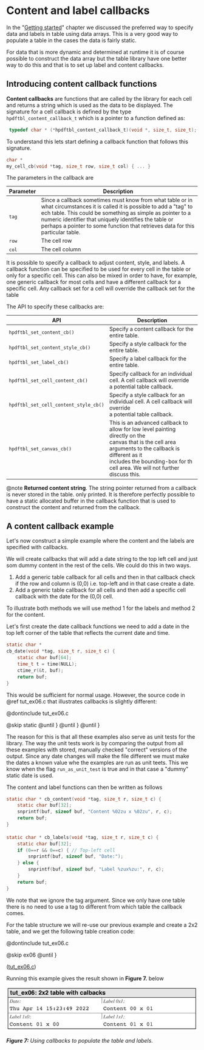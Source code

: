 # Content and label callbacks

In the "[Getting started](GettingStarted.md)" chapter we discussed the preferred way to specify data and labels 
in table using data arrays. This is a very good way to populate a table in the cases the data is fairly static. 

For data that is more dynamic and determined at runtime it is of course possible to construct the data array 
but the table library have one better way to do this and that is to set up label and content callbacks.


## Introducing content callback functions
**Content callbacks** are functions that are called by the library for each cell and returns a 
string which is used as the data to be displayed. The signature for a cell callback is defined by 
the type `hpdftbl_content_callback_t` which is a pointer to a function defined as:

```C
 typedef char * (*hpdftbl_content_callback_t)(void *, size_t, size_t);
```

To understand this lets start defining a callback function that follows this signature.

```c
char *
my_cell_cb(void *tag, size_t row, size_t col) { ... }
```

The parameters in the callback are

| Parameter | Description                                                                                                                                                                                                                                                                                                                         |
|-----------|-------------------------------------------------------------------------------------------------------------------------------------------------------------------------------------------------------------------------------------------------------------------------------------------------------------------------------------|
| `tag`     | Since a callback sometimes must know from what table or in what circumstances it is called it is possible to add a "tag" to ech table. This could be something as simple as pointer to a numeric identifier that uniquely identifies the table or perhaps a pointer to some function that retrieves data for this particular table. |
| `row`     |  The cell row                                                                                                                                                                                                                                                                                                                              |
| `col`     |  The cell column                                                                                                                                                                                                                                                                                                                              |
    

It is possible to specify a callback to adjust content, style, and labels. 
A callback function can be specified to be used for every cell in the table 
or only for a specific cell. This can also be mixed in order to have, for example, one generic callback
for most cells and have a different callback for a specific cell. Any callback set for a cell
will override the callback set for the table

The API to specify these callbacks are:

| API                                   | Description                                                                                                                                                                                                                                           |
|---------------------------------------|-------------------------------------------------------------------------------------------------------------------------------------------------------------------------------------------------------------------------------------------------------|
| `hpdftbl_set_content_cb()`            | Specify a content callback for the entire table.                                                                                                                                                                                                      |
| `hpdftbl_set_content_style_cb()`      | Specify a style callback for the entire table.                                                                                                                                                                                                        |
| `hpdftbl_set_label_cb()`              | Specify a label callback for the entire table.                                                                                                                                                                                                        |
| `hpdftbl_set_cell_content_cb()`       | Specify callback for an individual cell. A cell callback will override<br/> a potential table callback.                                                                                                                                               |
| `hpdftbl_set_cell_content_style_cb()` | Specify a style callback for an individual cell. A cell callback will override<br/> a potential table callback.                                                                                                                                       |
| `hpdftbl_set_canvas_cb()`             | This is an advanced callback to allow for low level painting directly on the <br/>canvas that is the cell area arguments to the callback is different as it <br/> includes the bounding-box for th cell area. We will not further discuss this. |



@note **Returned content string**. The string pointer returned from a callback is never stored in the table. 
only printed. It is therefore perfectly possible to have a static allocated buffer in the callback function that is 
used to construct the content and returned from the callback.


## A content callback example

Let's now construct a simple example where the content and the labels are specified with callbacks. 

We will create callbacks that will add a date string to the top left cell and just som dummy content in the rest of the cells. 
We could do this in two ways. 

1. Add a generic table callback for all cells and then in that callback check if the row and column is (0,0) 
   i.e. top-left and in that case create a date.
2. Add a generic table callback for all cells and then add a specific cell callback with the date for the (0,0) cell.

To illustrate both methods we will use method 1 for the labels and method 2 for the content.

Let's first create the date callback functions we need to add a date in the top left corner of the
table that reflects the current date and time.

```c
static char *
cb_date(void *tag, size_t r, size_t c) {
    static char buf[64];
    time_t t = time(NULL);
    ctime_r(&t, buf);
    return buf;
}
```

This would be sufficient for normal usage. However, the source code in @ref tut_ex06.c that illustrates callbacks is 
slightly different:

@dontinclude tut_ex06.c

@skip static
@until }
@until }
@until }


The reason for this is that all these examples also serve as unit tests for the library. The way the unit tests 
work is by comparing the output from all these examples with stored, manually checked "correct" versions of the
output. Since any date changes will make the file different we must make the dates a known value whe the 
examples are run as unit teets. This we know when the flag `run_as_unit_test` is true and in that case
a "dummy" static date is used.

The content and label functions can then be written as follows

```c
static char * cb_content(void *tag, size_t r, size_t c) {
    static char buf[32];
    snprintf(buf, sizeof buf, "Content %02zu x %02zu", r, c);
    return buf;
}

static char * cb_labels(void *tag, size_t r, size_t c) {
    static char buf[32];
    if (0==r && 0==c) { // Top-left cell
        snprintf(buf, sizeof buf, "Date:");
    } else {
        snprintf(buf, sizeof buf, "Label %zux%zu:", r, c);
    }
    return buf;
}
```

We note that we ignore the tag argument. Since we only have one table there is no need to use a tag to different 
from which table the callback comes.

For the table structure we will re-use our previous example and create a 2x2 table, and we get the 
following table creation code:

@dontinclude tut_ex06.c

@skip ex06
@until }

([tut_ex06.c](../examples/tut_ex06.c))

Running this example gives the result shown in **Figure 7.**  below

![tut_ex06.c](screenshots/tut_ex06.png)   

***Figure 7:*** *Using callbacks to populate the table and labels.*




